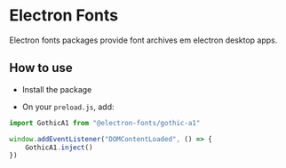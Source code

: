 # Electron Fonts

Electron fonts packages provide font archives em electron desktop apps.

## How to use

* Install the package

* On your `preload.js`, add:

```ts
import GothicA1 from "@electron-fonts/gothic-a1"

window.addEventListener("DOMContentLoaded", () => {
    GothicA1.inject()
})
```